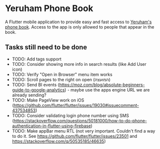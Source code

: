 # Yeruham Phone Book

A Flutter mobile application to provide easy and fast access to [Yeruham's phone book](https://yeruham-phone-book.vercel.app). Access to the app is only allowed to people that appear in the book.

## Tasks still need to be done
- TODO: Add tags support
- TODO: Consider showing more info in search results (like Add User icon)
- TODO: Verify "Open in Browser" menu item works
- TODO: Scroll pages to the right on open (המועצה)
- TODO: Send BI events (https://moz.com/blog/absolute-beginners-guide-to-google-analytics) - maybe use the apps engine URL we are already sending?
- TODO: Make PageView work on iOS (https://github.com/flutter/flutter/issues/19030#issuecomment-437534853)
- TODO: Consider validating login phone number using SMS (https://stackoverflow.com/questions/50181000/how-to-do-phone-authentication-in-flutter-using-firebase)
- TODO: Make appBar menu RTL (not very important. Couldn't find a way to do it. See https://github.com/flutter/flutter/issues/23501 and https://stackoverflow.com/q/50535185/46635)
